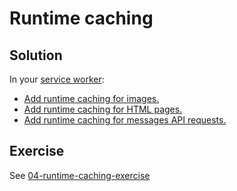 # Runtime caching

## Solution

In your [service worker](src/service-worker.js):

- [Add runtime caching for images.](https://github.com/voorhoede/pwa-masterclass-26-01-2018/commit/376766945d58d2a00d9f111f9931c0c3414b1f00)
- [Add runtime caching for HTML pages.](https://github.com/voorhoede/pwa-masterclass-26-01-2018/commit/2da71d08b26d78aa5d6fcb794ffd0565e81bbaa6)
- [Add runtime caching for messages API requests.](https://github.com/voorhoede/pwa-masterclass-26-01-2018/commit/1e9e1832c92fd44151b6ec01e1c72130f338b5be)

## Exercise

See [04-runtime-caching-exercise](https://github.com/voorhoede/pwa-masterclass-26-01-2018/tree/04-runtime-caching-exercise)

